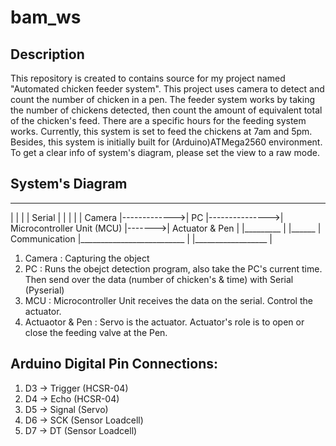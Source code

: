 # bam_ws

## Description
This repository is created to contains source for my project named "Automated chicken feeder system". This project uses camera to detect and count the number of chicken in a pen. The feeder system works by taking the number of chickens detected, then count the amount of equivalent total of the chicken's feed. There are a specific hours for the feeding system works. Currently, this system is set to feed the chickens at 7am and 5pm. Besides, this system is initially built for (Arduino)ATMega2560 environment. To get a clear info of system's diagram, please set the view to a raw mode.
 
## System's Diagram
  __________                _______                  ____________________________          ___________________
 |          |              |       |    Serial      |                            |        |                   |
 |  Camera  |------------->|  PC   |--------------->| Microcontroller Unit (MCU) |------->| Actuator & Pen    |
 |_________ |              |______ | Communication  |__________________________  |        |__________________ |

1.  Camera          : Capturing the object
2.  PC              : Runs the obejct detection program, also take the PC's current time. Then send over the data (number of chicken's & time) with Serial (Pyserial)
3.  MCU             : Microcontroller Unit receives the data on the serial. Control the actuator.
4.  Actuaotor & Pen : Servo is the actuator. Actuator's role is to open or close the feeding valve at the Pen. 

## Arduino Digital Pin Connections:
1. D3   ->  Trigger (HCSR-04)
2. D4   ->  Echo    (HCSR-04)
3. D5   ->  Signal  (Servo)
4. D6   ->  SCK     (Sensor Loadcell) 
5. D7   ->  DT      (Sensor Loadcell)
